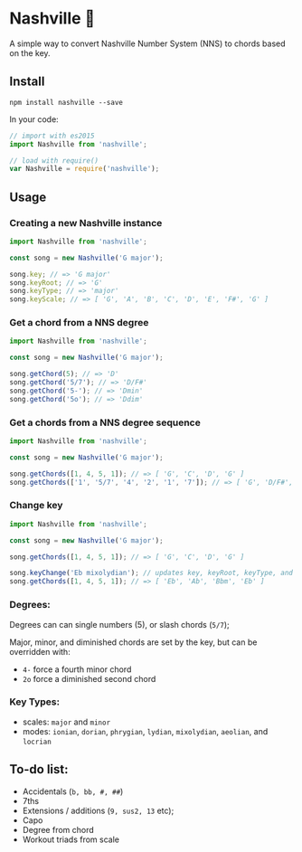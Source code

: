 # Nashville 🎸

A simple way to convert Nashville Number System (NNS) to chords based on the key.

## Install
```
npm install nashville --save
```

In your code:

```js
// import with es2015
import Nashville from 'nashville';

// load with require()
var Nashville = require('nashville');
```

## Usage

### Creating a new Nashville instance
```js
import Nashville from 'nashville';

const song = new Nashville('G major');

song.key; // => 'G major'
song.keyRoot; // => 'G'
song.keyType; // => 'major'
song.keyScale; // => [ 'G', 'A', 'B', 'C', 'D', 'E', 'F#', 'G' ]
```

### Get a chord from a NNS degree
```js
import Nashville from 'nashville';

const song = new Nashville('G major');

song.getChord(5); // => 'D'
song.getChord('5/7'); // => 'D/F#'
song.getChord('5-'); // => 'Dmin'
song.getChord('5o'); // => 'Ddim'
```

### Get a chords from a NNS degree sequence
```js
import Nashville from 'nashville';

const song = new Nashville('G major');

song.getChords([1, 4, 5, 1]); // => [ 'G', 'C', 'D', 'G' ]
song.getChords(['1', '5/7', '4', '2', '1', '7']); // => [ 'G', 'D/F#', 'C', 'Am', 'G', 'F#dim' ]
```

### Change key
```js
import Nashville from 'nashville';

const song = new Nashville('G major');

song.getChords([1, 4, 5, 1]); // => [ 'G', 'C', 'D', 'G' ]

song.keyChange('Eb mixolydian'); // updates key, keyRoot, keyType, and keyScale
song.getChords([1, 4, 5, 1]); // => [ 'Eb', 'Ab', 'Bbm', 'Eb' ]
```

### Degrees:
Degrees can can single numbers (5), or slash chords (`5/7`);

Major, minor, and diminished chords are set by the key, but can be overridden with:
- `4-` force a fourth minor chord
- `2o` force a diminished second chord

### Key Types:
- scales: `major` and `minor`
- modes: `ionian`, `dorian`, `phrygian`, `lydian`, `mixolydian`, `aeolian`, and `locrian`

## To-do list:
- Accidentals (`b, bb, #, ##`)
- 7ths
- Extensions / additions (`9, sus2, 13` etc);
- Capo
- Degree from chord
- Workout triads from scale

